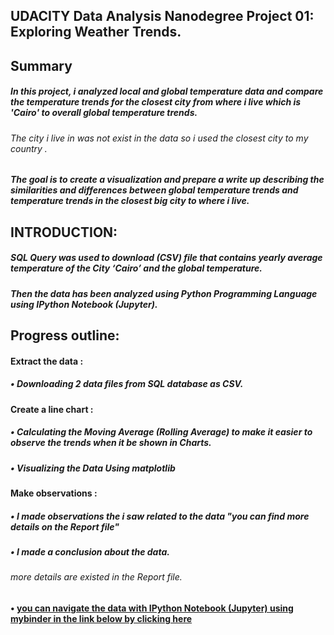 ## 		UDACITY Data Analysis Nanodegree Project 01: Exploring Weather Trends. 
## Summary
##### In this project, i analyzed local and global temperature data and compare the temperature trends for the closest city from where i live which is 'Cairo' to overall global temperature trends.
###### The city i live in was not exist in the data so i used the closest city to my country .
##### The goal is to create a visualization and prepare a write up describing the similarities and differences between global temperature trends and temperature trends in the closest big city to where i live.


## INTRODUCTION:
##### SQL Query was used to download (CSV) file that contains yearly average temperature of the City ‘Cairo’ and the global temperature. 
##### Then the data has been analyzed using Python Programming Language using IPython Notebook (Jupyter).
#####
## Progress outline: 
#### Extract the data : 
##### • Downloading 2 data files from SQL database as CSV.  
#### Create a line chart : 
##### • Calculating the Moving Average (Rolling Average) to make it easier to observe the trends when it be shown in Charts. 
##### • Visualizing the Data Using matplotlib
#### Make observations : 
##### • I made observations the i saw related to the data "you can find more details on the Report file"
##### • I made a conclusion about the data.

###### more details are existed in the Report file.

#### • [you can navigate the data with IPython Notebook (Jupyter) using mybinder in the link below by clicking here](https://mybinder.org/v2/gh/samedhaa/Explore-Weather-Trends-Udacity-Data-Analysis-Nanodegree-Project-01/master)  
